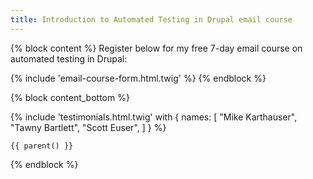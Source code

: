 ```yaml
---
title: Introduction to Automated Testing in Drupal email course
---
```


{% block content %}
  Register below for my free 7-day email course on automated testing in Drupal:

  {% include 'email-course-form.html.twig' %}
{% endblock %}

{% block content_bottom %}
  <div class="space-y-12">
   {% include 'testimonials.html.twig' with {
    names: [
      "Mike Karthauser",
      "Tawny Bartlett",
      "Scott Euser",
      ]
    } %}

    {{ parent() }}
  </div>
{% endblock %}
